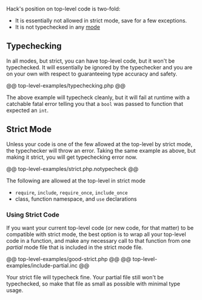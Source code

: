 Hack's position on top-level code is two-fold:

- It is essentially not allowed in strict mode, save for a few exceptions.
- It is not typechecked in any [mode](../17-typechecker/05-modes.md)

## Typechecking

In all modes, but strict, you can have top-level code, but it won't be typechecked. It will essentially be ignored by the typechecker and you are on your own with respect to guaranteeing type accuracy and safety.

@@ top-level-examples/typechecking.php @@

The above example will typecheck cleanly, but it will fail at runtime with a catchable fatal error telling you that a `bool` was passed to function that expected an `int`.

## Strict Mode

Unless your code is one of the few allowed at the top-level by strict mode, the typechecker will throw an error. Taking the same example as above, but making it strict, you will get typechecking error now.

@@ top-level-examples/strict.php.notypecheck @@

The following are allowed at the top-level in strict mode

- `require`, `include`, `require_once`, `include_once`
- class, function namespace, and `use` declarations

### Using Strict Code

If you want your current top-level code (or new code, for that matter) to be compatible with strict mode, the best option is to wrap all your top-level code in a function, and make any necessary call to that function from one *partial* mode file that is included in the strict mode file.

@@ top-level-examples/good-strict.php @@
@@ top-level-examples/include-partial.inc @@

Your strict file will typecheck fine. Your partial file still won't be typechecked, so make that file as small as possible with minimal type usage.

